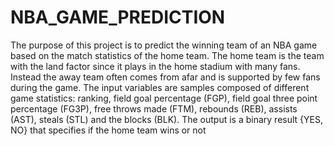 # NBA_GAME_PREDICTION
The purpose of this project is to predict the winning team of an NBA game based
on the match statistics of the home team. The home team is the team with the
land factor since it plays in the home stadium with many fans. Instead the away
team often comes from afar and is supported by few fans during the game. The
input variables are samples composed of different game statistics: ranking, field
goal percentage (FGP), field goal three point percentage (FG3P), free throws made
(FTM), rebounds (REB), assists (AST), steals (STL) and the blocks (BLK). The
output is a binary result {YES, NO} that specifies if the home team wins or not
